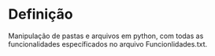 # Definição 

Manipulação de pastas e arquivos em python, com todas as funcionalidades específicados no arquivo Funcionlidades.txt.

